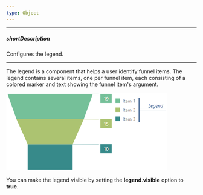 ```yaml
---
type: Object
---
```

---
##### shortDescription
Configures the legend.

---
The legend is a component that helps a user identify funnel items. The legend contains several items, one per funnel item, each consisting of a colored marker and text showing the funnel item's argument.

![DevExtreme HTML5 Javacript Funnel Legend](/images/funnel/visual_elements/legend.png)

You can make the legend visible by setting the **legend**.**visible** option to **true**.